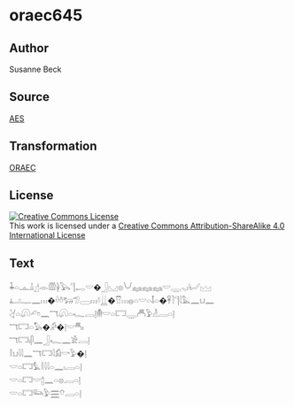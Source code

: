 # oraec645

## Author

Susanne Beck

## Source

[AES](https://github.com/simondschweitzer/aes)

## Transformation

[ORAEC](https://oraec.github.io/)

## License

<a rel="license" href="http://creativecommons.org/licenses/by-sa/4.0/"><img alt="Creative Commons License" style="border-width:0" src="https://i.creativecommons.org/l/by-sa/4.0/88x31.png" /></a><br />This work is licensed under a <a rel="license" href="http://creativecommons.org/licenses/by-sa/4.0/">Creative Commons Attribution-ShareAlike 4.0 International License</a>

## Text

𓇓𓏏𓊵𓏙𓊨𓁹𓏃𓋀𓅂𓊹𓉻𓎟�𓃀𓈋𓊖𓄋𓈐𓈐𓈐𓎟𓇾𓈅𓏤𓂦𓈉<br>
𓂞𓊃𓈖𓏥�𓏐𓏊𓃒𓅿𓈀𓏥𓍱𓋲�𓎯𓏥𓐍𓏏𓎟𓏏𓄤𓏏�𓋹𓍘𓊹𓇋𓅓𓈖𓂓𓈖<br>
𓋔𓏏𓋨𓄔𓏌𓈖𓄓𓋨𓏏𓆑𓐙𓊤𓄟𓎟𓏏𓉐𓇾𓄫𓅱𓁐𓐙𓏏𓊤<br>
𓄓𓉐𓏏𓅃�𓀔�𓊤𓎟𓄪𓏤<br>
𓄓𓉐𓏤𓋴𓈖𓃀𓆑𓈖𓀀𓐙𓊤<br>
𓎛𓂓𓇋𓇋𓈖𓄓𓉐𓇋𓀁𓎡𓅱�𓊤<br>
𓎟𓏏𓉐𓅘𓎛𓇋𓇋𓏏𓈖𓏤𓐙𓏏𓊤<br>
𓎟𓏏𓉐𓎟𓉺𓈖𓏏𓊖𓐙𓏏𓊤<br>
𓎟𓏏𓉐𓃛𓅱𓈗𓄣𓐙𓏏𓊤<br>
